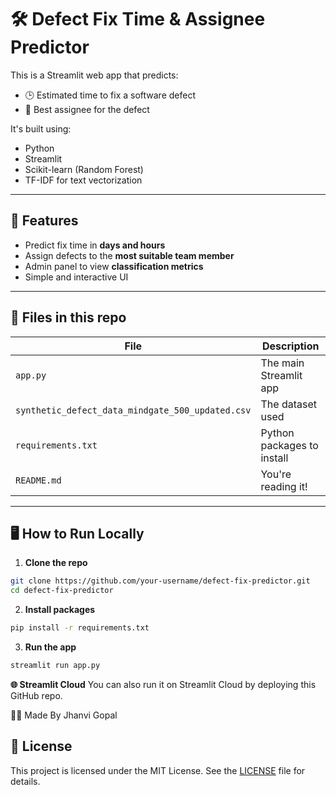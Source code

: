 # 🛠️ Defect Fix Time & Assignee Predictor

This is a Streamlit web app that predicts:
- 🕒 Estimated time to fix a software defect
- 👤 Best assignee for the defect

It's built using:
- Python
- Streamlit
- Scikit-learn (Random Forest)
- TF-IDF for text vectorization

---

## 🚀 Features

- Predict fix time in **days and hours**
- Assign defects to the **most suitable team member**
- Admin panel to view **classification metrics**
- Simple and interactive UI

---

## 📁 Files in this repo

| File | Description |
|------|-------------|
| `app.py` | The main Streamlit app |
| `synthetic_defect_data_mindgate_500_updated.csv` | The dataset used |
| `requirements.txt` | Python packages to install |
| `README.md` | You're reading it! |

---

## 🖥️ How to Run Locally

1. **Clone the repo**  
```bash
git clone https://github.com/your-username/defect-fix-predictor.git
cd defect-fix-predictor
```
2. **Install packages** 

```bash
pip install -r requirements.txt
```

3. **Run the app**

```bash
streamlit run app.py
```

**🌐 Streamlit Cloud**
You can also run it on Streamlit Cloud by deploying this GitHub repo.

👩‍💻 Made By
Jhanvi Gopal

## 📝 License
This project is licensed under the MIT License. See the [LICENSE](LICENSE) file for details.





